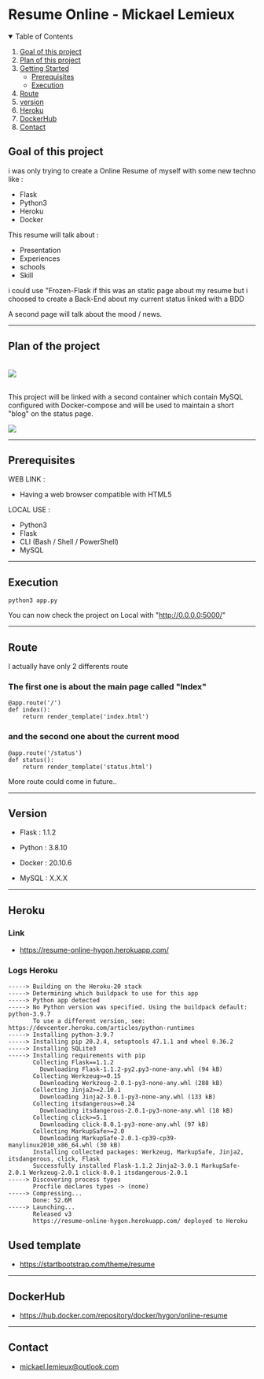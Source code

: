 # Resume Online - Mickael Lemieux

<!-- TABLE OF CONTENTS -->
<details open="open">
  <summary>Table of Contents</summary>
  <ol>
    <li>
      <a href="#about-the-project">Goal of this project</a>
    </li>
    <li>
          <a href="#Plan-of-the-project">Plan of this project</a>
    </li>
    <li>
      <a href="#getting-started">Getting Started</a>
      <ul>
        <li><a href="#prerequisites">Prerequisites</a></li>
        <li><a href="#execution">Execution</a></li>
      </ul>
    </li>
    <li><a href="#route">Route</a></li>
    <li><a href="#version">version</a></li>
    <li><a href="#heroku">Heroku</a></li>
    <li><a href="#dockerhub">DockerHub</a></li>
    <li><a href="#contact">Contact</a></li>
  </ol>
</details>

## Goal of this project
i was only trying to create a Online Resume of myself with some new techno like :

- Flask
- Python3
- Heroku
- Docker

This resume will talk about : 

- Presentation 
- Experiences
- schools
- Skill

i could use "Frozen-Flask if this was an static page about my resume but i choosed to create a Back-End about my current status linked with a BDD

A second page will talk about the mood / news.
___
## Plan of the project
\
![](https://i.ibb.co/w7BNTXf/Untitled-Workspace.png)

\
This project will be linked with a second container which contain MySQL configured with Docker-compose and will be used to maintain a short "blog" on the status page.

![](https://i.ibb.co/ZYyLgh5/Tree.png)
___

## Prerequisites
WEB LINK : 
- Having a web browser compatible with HTML5

LOCAL USE :
 - Python3
 - Flask
 - CLI (Bash / Shell / PowerShell)
 - MySQL
___
## Execution
```
python3 app.py
```

You can now check the project on Local with "http://0.0.0.0:5000/"
___

## Route

I actually have only 2 differents route

### The first one is about the main page called "Index"
```
@app.route('/')
def index():
    return render_template('index.html')
```

### and the second one about the current mood
```
@app.route('/status')
def status():
    return render_template('status.html')
```

More route could come in future..
___

## Version
- Flask : 1.1.2

- Python : 3.8.10

- Docker : 20.10.6

- MySQL : X.X.X
___

## Heroku

### Link
* https://resume-online-hygon.herokuapp.com/

### Logs Heroku

```
-----> Building on the Heroku-20 stack
-----> Determining which buildpack to use for this app
-----> Python app detected
-----> No Python version was specified. Using the buildpack default: python-3.9.7
       To use a different version, see: https://devcenter.heroku.com/articles/python-runtimes
-----> Installing python-3.9.7
-----> Installing pip 20.2.4, setuptools 47.1.1 and wheel 0.36.2
-----> Installing SQLite3
-----> Installing requirements with pip
       Collecting Flask==1.1.2
         Downloading Flask-1.1.2-py2.py3-none-any.whl (94 kB)
       Collecting Werkzeug>=0.15
         Downloading Werkzeug-2.0.1-py3-none-any.whl (288 kB)
       Collecting Jinja2>=2.10.1
         Downloading Jinja2-3.0.1-py3-none-any.whl (133 kB)
       Collecting itsdangerous>=0.24
         Downloading itsdangerous-2.0.1-py3-none-any.whl (18 kB)
       Collecting click>=5.1
         Downloading click-8.0.1-py3-none-any.whl (97 kB)
       Collecting MarkupSafe>=2.0
         Downloading MarkupSafe-2.0.1-cp39-cp39-manylinux2010_x86_64.whl (30 kB)
       Installing collected packages: Werkzeug, MarkupSafe, Jinja2, itsdangerous, click, Flask
       Successfully installed Flask-1.1.2 Jinja2-3.0.1 MarkupSafe-2.0.1 Werkzeug-2.0.1 click-8.0.1 itsdangerous-2.0.1
-----> Discovering process types
       Procfile declares types -> (none)
-----> Compressing...
       Done: 52.6M
-----> Launching...
       Released v3
       https://resume-online-hygon.herokuapp.com/ deployed to Heroku

```

## Used template
* https://startbootstrap.com/theme/resume
___
## DockerHub
* https://hub.docker.com/repository/docker/hygon/online-resume

___
## Contact
- mickael.lemieux@outlook.com